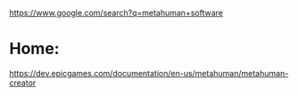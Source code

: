 https://www.google.com/search?q=metahuman+software

# Home:
https://dev.epicgames.com/documentation/en-us/metahuman/metahuman-creator
